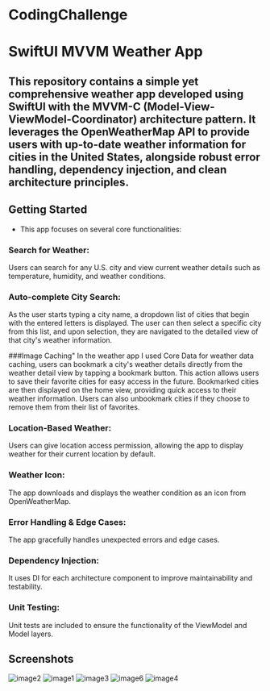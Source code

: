 # CodingChallenge
# SwiftUI MVVM Weather App


## This repository contains a simple yet comprehensive weather app developed using SwiftUI with the MVVM-C (Model-View-ViewModel-Coordinator) architecture pattern. It leverages the OpenWeatherMap API to provide users with up-to-date weather information for cities in the United States, alongside robust error handling, dependency injection, and clean architecture principles.

## Getting Started

- This app focuses on several core functionalities:

### Search for Weather: 
Users can search for any U.S. city and view current weather details such as temperature, humidity, and weather conditions.

### Auto-complete City Search:
As the user starts typing a city name, a dropdown list of cities that begin with the entered letters is displayed. The user can then select a specific city from this list, and upon selection, they are navigated to the detailed view of that city's weather information.

 ###Image Caching"
 In the weather app I used Core Data for weather data caching, users can bookmark a city's weather details directly from the weather detail view by tapping a bookmark button. This action allows users to save their favorite cities for easy access in the future. Bookmarked cities are then displayed on the home view, providing quick access to their weather information. Users can also unbookmark cities if they choose to remove them from their list of favorites.
 
### Location-Based Weather:
 Users can give location access permission, allowing the app to display weather for their current location by default.
 
### Weather Icon:
 The app downloads and displays the weather condition as an icon from OpenWeatherMap.
 
### Error Handling & Edge Cases:
 The app gracefully handles unexpected errors and edge cases.
 
### Dependency Injection: 
It uses DI for each architecture component to improve maintainability and testability.

### Unit Testing:
 Unit tests are included to ensure the functionality of the ViewModel and Model layers.    
## Screenshots 
![image2](https://github.com/user-attachments/assets/ebef936f-64b4-41fe-b8ee-0808315a05b9)
![image1](https://github.com/user-attachments/assets/2b921db4-2b58-4b17-af04-097c5afb445b)
![image3](https://github.com/user-attachments/assets/d3564b9d-b3ed-4cf0-adf6-b0b3cd37a5b2)
![image6](https://github.com/user-attachments/assets/09f97f88-b302-4589-8727-8c01a4313a7d)
![image4](https://github.com/user-attachments/assets/e82a4919-2735-4c38-be13-14fad9ba5a9a)


